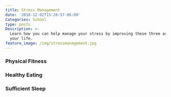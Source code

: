 ```yaml
---
title: Stress Management
date: '2018-12-02T15:28:57-06:00'
Categories: School
type: posts
Description: >-
  Learn how you can help manage your stress by improving these three areas of
  your life.
feature_image: /img/stressmanagement.jpg
---
```

### Physical Fitness

### Healthy Eating

### Sufficient Sleep
